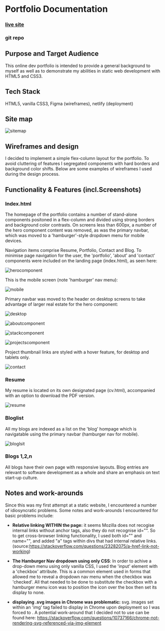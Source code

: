 # Portfolio Documentation

### <a href="https://thriving-treacle-8b6b78.netlify.app/index.html">live site</a>
### <a>git repo</a>

## Purpose and Target Audience

This online dev portfolio is intended to provide a general background to myself as well as to demonstrate my abilities in static web development with HTML5 and CSS3.

## Tech Stack

HTML5, vanilla CSS3, Figma (wireframes), netlify (deployment)

## Site map

![sitemap](/Docs/Sitemap.jpg)

## Wireframes and design

I decided to implement a simple flex-column layout for the portfolio. To avoid cluttering of features I segregated components with hard borders and background color shifts. Below are some examples of wireframes I used during the design process.

## Functionality & Features (incl.Screenshots)


### Index.html

The homepage of the portfolio contains a number of stand-alone components positoned in a flex-column and divided using strong borders and background color contrasts. On screens less than 600px, a number of the hero component content was removed, as was the primary navbar, which was moved to a 'hamburger'-style dropdown menu for mobile devices.

Navigation items comprise Resume, Portfolio, Contact and Blog. To minimise page navigation for the user, the 'portfolio', 'about' and 'contact' components were included on the landing page (index.html), as seen here:

![herocomponent](/Docs/screenshots/herocomponent.png)

This is the mobile screen (note 'hamburger' nav menu):

![mobile](/Docs/screenshots/mobileindex.png)

Primary navbar was moved to the header on desktop screens to take advantage of larger real estate for the hero component:

![desktop](/Docs/screenshots/desktopNavbar.png)

![aboutcomponent](/Docs/screenshots/aboutcomponent.png)

![stackcomponent](/Docs/screenshots/stackcomponent.png)

![projectscomponent](Docs/screenshots/projectscomponent.png)

Project thumbnail links are styled with a hover feature, for desktop and tablets only.

![contact](/Docs/screenshots/contactcomponent.png)

### Resume

My resume is located on its own designated page (cv.html), accompanied with an option to download the PDF version.

![resume](/Docs/screenshots/cvcomponent.png)

### Bloglist

All my blogs are indexed as a list on the 'blog' hompage which is navigatable using the primary navbar (hamburger nav for mobile).

![bloglsit](/Docs/screenshots/bloglist.png)

### Blogs 1,2,n

All blogs have their own page with responsive layouts. Blog entries are relevant to software development as a whole and share an emphasis on text start-up culture.


## Notes and work-arounds

Since this was my first attempt at a static website, I encountered a number of idiosyncratic problems. Some notes and work-arounds I encountered for basic problems include:

- **Relative linking WITHIN the page:**
    it seems Mozilla does not recogise internal links without anchor tags, also they do not recognise id="".
    So to get cross-browser linking functionality, I used both id="" and name="", and added "a" tags within divs that had internal relative links. (source:https://stackoverflow.com/questions/23282075/a-href-link-not-working)

- **The Hamburger Nav dropdown using only CSS**:
    In order to achive a drop-down menu using only vanilla CSS, I used the 'input' element with a 'checkbox' attribute. This is a common element used in forms that allowed me to reveal a dropdown nav menu when the checkbox was 'checked'. All that needed to be done to substitute the checkbox with a hamburger menu icon was to position the icon over the box then set its display to none.

- **displaying .svg images in Chrome was problematic:**
    svg. images set within an 'img' tag failed to display in Chrome upon deployment so I was forced to . A potential work-around that I decided not to use can be found here: https://stackoverflow.com/questions/10737166/chrome-not-rendering-svg-referenced-via-img-element



